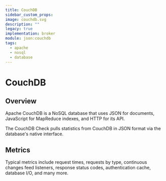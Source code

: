 ```yaml
---
title: CouchDB
sidebar_custom_props:
image: couchdb.svg
description: ""
legacy: true
implementation: broker
module: json:couchdb
tags:
  - apache
  - nosql
  - database
---
```


# CouchDB

## Overview

Apache CouchDB is a NoSQL database that uses JSON for documents, JavaScript for MapReduce indexes, and HTTP for its API.

The CouchDB Check pulls statistics from CouchDB in JSON format via the database's native interface.

## Metrics

Typical metrics include request times, requests by type, continuous changes feed listeners, response status codes, authentication cache, database I/O, and many more.
